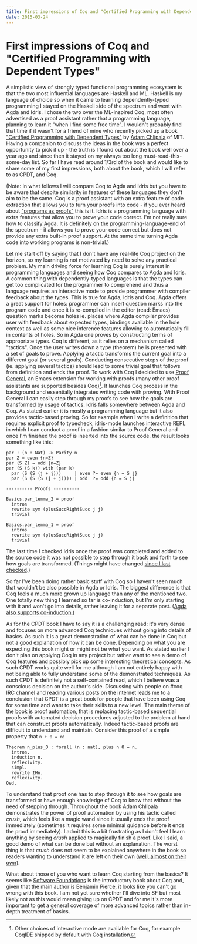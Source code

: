 ```yaml
---
title: First impressions of Coq and "Certified Programming with Dependent Types"
date: 2015-03-24
---
```


First impressions of Coq and "Certified Programming with Dependent Types"
=========================================================================

A simplistic view of strongly typed functional programming ecosystem is that the
two most influential languages are Haskell and ML. Haskell is my language of
choice so when it came to learning dependently-typed programming I stayed on the
Haskell side of the spectrum and went with Agda and Idris. I chose the two over
the ML-inspired Coq, most often advertised as a proof assistant rather that a
programming language, planning to learn it "when I find some free time". I
wouldn't probably find that time if it wasn't for a friend of mine who recently
picked up a book ["Certified Programming with Dependent
Types"](http://adam.chlipala.net/cpdt/) by [Adam
Chlipala](http://adam.chlipala.net/) of MIT. Having a companion to discuss the
ideas in the book was a perfect opportunity to pick it up - the truth is I found
out about the book well over a year ago and since then it stayed on my always
too long must-read-this-some-day list. So far I have read around 1/3rd of the
book and would like to share some of my first impressions, both about the book,
which I will refer to as CPDT, and Coq.

(Note: In what follows I will compare Coq to Agda and Idris but you have to be
aware that despite similarity in features of these languages they don't aim to
be the same. Coq is a proof assistant with an extra feature of code extraction
that allows you to turn your proofs into code - if you ever heard about
["programs as proofs"](/blog/2013-12-17-data-is-evidence.html) this is it.
Idris is a programming language with extra features that allow you to prove your
code correct. I'm not really sure how to classify Agda. It is definitely on the
programming-language-end of the spectrum - it allows you to prove your code
correct but does not provide any extra built-in proof support. At the same time
turning Agda code into working programs is non-trivial.)

Let me start off by saying that I don't have any real-life Coq project on the
horizon, so my learning is not motivated by need to solve any practical
problem. My main driving force for learning Coq is purely interest in
programming languages and seeing how Coq compares to Agda and Idris. A common
thing with dependently-typed languages is that the types can get too complicated
for the programmer to comprehend and thus a language requires an interactive
mode to provide programmer with compiler feedback about the types. This is true
for Agda, Idris and Coq. Agda offers a great support for holes: programmer can
insert question marks into the program code and once it is re-compiled in the
editor (read: Emacs) question marks become holes ie. places where Agda compiler
provides user with feedback about expected types, bindings available in the hole
context as well as some nice inference features allowing to automatically fill
in contents of holes. So in Agda one proves by constructing terms of appropriate
types. Coq is different, as it relies on a mechanism called "tactics". Once the
user writes down a type (theorem) he is presented with a set of goals to
prove. Applying a tactic transforms the current goal into a different goal (or
several goals). Conducting consecutive steps of the proof (ie. applying several
tactics) should lead to some trivial goal that follows from definition and ends
the proof. To work with Coq I decided to use [Proof
General](http://proofgeneral.inf.ed.ac.uk/), an Emacs extension for working with
proofs (many other proof assistants are supported besides Coq)[^1].  It launches
Coq process in the background and essentially integrates writing code with
proving. With Proof General I can easily step through my proofs to see how the
goals are transformed by usage of tactics. Idris falls somewhere between Agda
and Coq. As stated earlier it is mostly a programming language but it also
provides tactic-based proving. So for example when I write a definition that
requires explicit proof to typecheck, idris-mode launches interactive REPL in
which I can conduct a proof in a fashion similar to Proof General and once I'm
finished the proof is inserted into the source code. the result looks something
like this:

```
par : (n : Nat) -> Parity n
par Z = even {n=Z}
par (S Z) = odd {n=Z}
par (S (S k)) with (par k)
  par (S (S (j + j)))     | even ?= even {n = S j}
  par (S (S (S (j + j)))) | odd  ?= odd {n = S j}

---------- Proofs ----------

Basics.par_lemma_2 = proof
  intros
  rewrite sym (plusSuccRightSucc j j)
  trivial

Basics.par_lemma_1 = proof
  intros
  rewrite sym (plusSuccRightSucc j j)
  trivial
```

The last time I checked Idris once the proof was completed and added to the
source code it was not possible to step through it back and forth to see how
goals are transformed. (Things might have changed [since I last
checked](/blog/2013-12-02-idris-first-impressions.html).)

So far I've been doing rather basic stuff with Coq so I haven't seen much that
wouldn't be also possible in Agda or Idris. The biggest difference is that Coq
feels a much more grown up language than any of the mentioned two. One totally
new thing I learned so far is co-induction, but I'm only starting with it and
won't go into details, rather leaving it for a separate post. ([Agda also
supports
co-induction.](http://wiki.portal.chalmers.se/agda/pmwiki.php?n=ReferenceManual.Codatatypes))

As for the CPDT book I have to say it is a challenging read: it's very dense and
focuses on more advanced Coq techniques without going into details of basics. As
such it is a great demonstration of what can be done in Coq but not a good
explanation of how it can be done. Depending on what you are expecting this book
might or might not be what you want. As stated earlier I don't plan on applying
Coq in any project but rather want to see a demo of Coq features and possibly
pick up some interesting theoretical concepts. As such CPDT works quite well for
me although I am not entirely happy with not being able to fully understand some
of the demonstrated techniques. As such CPDT is definitely not a self-contained
read, which I believe was a conscious decision on the author's side. Discussing
with people on #coq IRC channel and reading various posts on the internet leads
me to a conclusion that CPDT is a great book for people that have been using Coq
for some time and want to take their skills to a new level. The main theme of
the book is proof automation, that is replacing tactic-based sequential proofs
with automated decision procedures adjusted to the problem at hand that can
construct proofs automatically. Indeed tactic-based proofs are difficult to
understand and maintain. Consider this proof of a simple property that `n + 0 =
n`:

```coq
Theorem n_plus_O : forall (n : nat), plus n O = n.
  intros.
  induction n.
  reflexivity.
  simpl.
  rewrite IHn.
  reflexivity.
Qed.
```

To understand that proof one has to step through it to see how goals are
transformed or have enough knowledge of Coq to know that without the need of
stepping through. Throughout the book Adam Chlipala demonstrates the power of
proof automation by using his tactic called _crush_, which feels like a magic
wand since it usually ends the proof immediately (sometimes it requires some
minimal guidance before it ends the proof immediately). I admit this is a bit
frustrating as I don't feel I learn anything by seeing _crush_ applied to
magically finish a proof. Like I said, a good demo of what can be done but
without an explanation. The worst thing is that _crush_ does not seem to be
explained anywhere in the book so readers wanting to understand it are left on
their own ([well, almost on their
own](http://jozefg.bitbucket.org/posts/2014-07-09-dissecting-crush.html)).

What about those of you who want to learn Coq starting from the basics? It seems
like [Software Foundations](http://www.cis.upenn.edu/~bcpierce/sf) is the
introductory book about Coq and, given that the main author is Benjamin Pierce,
it looks like you can't go wrong with this book. I am not yet sure whether I'll
dive into SF but most likely not as this would mean giving up on CPDT and for me
it's more important to get a general coverage of more advanced topics rather
than in-depth treatment of basics.

[^1]: Other choices of interactive mode are available for Coq, for example
  CoqIDE shipped by default with Coq installation

